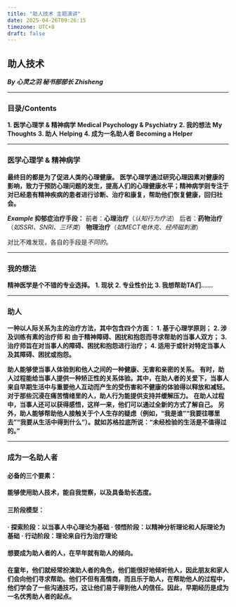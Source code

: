 ```yaml
---
title: "助人技术 主题演讲"
date: 2025-04-26T09:26:15
timezone: UTC+8
draft: false
---
```


## 助人技术
***By 心灵之羽 秘书部部长 Zhisheng***

---

### 目录/Contents
**1. 医学心理学 & 精神病学**
    **Medical Psychology & Psychiatry**
**2. 我的想法**
   **My Thoughts**
**3. 助人**
   **Helping**
**4. 成为一名助人者**
   **Becoming a Helper**

---

### 医学心理学 & 精神病学
**最终目的都是为了促进人类的心理健康。**
**医学心理学通过研究心理因素对健康的影响，致力于预防心理问题的发生，提高人们的心理健康水平；精神病学则专注于对已经患有精神疾病的患者进行诊断、治疗和康复，帮助他们恢复健康，回归社会。**

***Example*  抑郁症治疗手段：**
前者：**心理治疗**（*认知行为疗法*）
后者：**药物治疗**（*如SSRI、SNRI、三环类*）
**物理治疗**（*如MECT电休克、经颅磁刺激*）

对比不难发现，各自的手段是*不同的*。

---

### 我的想法
**精神医学是个不错的专业选择。**
**1. 现状**
**2. 专业性价比**
**3. 我想帮助TA们......**

---

### 助人
**一种以人际关系为主的治疗方法，其中包含四个方面：**
**1. 基于心理学原则；**
**2. 涉及训练有素的治疗师 和 由于精神障碍、困扰和抱怨而寻求帮助的当事人双方；**
**3. 治疗师旨在对当事人的障碍、困扰和抱怨进行治疗；**
**4. 适用于或针对特定当事人及其障碍、困扰或抱怨。**

**助人能够使当事人体验到和他人之间的一种健康、无害和亲密的关系。**
**有时，助人过程能给当事人提供一种矫正性的关系体验。其中，在助人者的关爱下，当事人来自早期生活中与重要他人互动而产生的受伤害和不健康的体验得以释放和减轻。**
**对于那些沉浸在痛苦情绪里的人，助人行为能提供支持并缓解压力。**
**在助人过程中，当事人还可以获得感悟，这样一来，他们可以通过全新的方式了解自己。**
**另外，助人能够帮助他人接触关于个人生存的疑虑（例如，“我是谁”“我要往哪里去”“我要从生活中得到什么”）。就如苏格拉底所说：“未经检验的生活是不值得过的。”**

---

### 成为一名助人者
#### 必备的三个要素：
**能够使用助人技术，能自我觉察，以及具备助长态度。**

#### 三阶段模型：
**· 探索阶段：以当事人中心理论为基础**
**· 领悟阶段：以精神分析理论和人际理论为基础**
**· 行动阶段：理论来自行为治疗理论**

#### 想要成为助人者的人，在早年就有助人的倾向。
**在童年，他们就经常扮演助人者的角色，他们能很好地倾听他人，因此朋友和家人们会向他们寻求帮助。他们不但有高情商，而且乐于助人，在帮助他人的过程中，他们学会了一些沟通技巧，这让他们易于得到他人的信任。因此，早期经历是成为一名优秀助人者的起点。**










